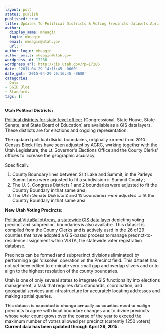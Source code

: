 ```yaml
---
layout: post
status: publish
published: true
title: Updates To Political Districts & Voting Precincts datasets April 2015
author:
  display_name: mheagin
  login: mheagin
  email: mheagin@utah.gov
  url: ''
author_login: mheagin
author_email: mheagin@utah.gov
wordpress_id: 17286
wordpress_url: http://gis.utah.gov/?p=17286
date: '2015-04-29 14:16:45 -0600'
date_gmt: '2015-04-29 20:16:45 -0600'
categories:
- Data
- SGID Blog
- Standards
tags: []
---
```

<p><strong>Utah Political Districts:</strong></p>
<p><a href="{{ "/data/political/2012-2021-house-senate-congressional-districts/" | prepend: site.baseurl }}">Political districts for state-level offices</a> (Congressional, State House, State Senate, and State Board of Education) are available as a GIS data layers. These districts are for elections and ongoing representation.</p>
<p>The updated political district boundaries, originally formed from 2010 Census Block files have been adjusted by AGRC, working together with the Utah Legislature, the Lt. Governor's Elections Office and the County Clerks' offices to increase the geographic accuracy.</p>
<p>Specifically, </p>
<ol>
<li>County Boundary lines between Salt Lake and Summit, in the Parleys Summit area were adjusted to fit a subdivision in Summit County ;</li>
<li>The U. S. Congress Districts 1 and 2 boundaries were adjusted to fit the Country Boundary in that same area;</li>
<li>The Utah Senate Districts 2 and 19 boundaries were adjusted to fit the Country Boundary in that same area</li>
</ol>
<p><strong>New Utah Voting Precincts:</strong></p>
<p><a href="{{ "/data/political/voter-precincts/" | prepend: site.baseurl }}">Political.VistaBallotAreas, a statewide GIS data layer</a> depicting voting precinct and subprecinct boundaries is also available. This dataset is compiled from the County Clerks and is actively used in the 26 of 29 counties that have adopted a GIS-based process to manage precinct-to-residence assignment within VISTA, the statewide voter registration database.</p>
<p>Precincts can be formed (and subprecinct divisions eliminated) by performing a gis 'dissolve' operation on the Precinct field. This dataset has not yet been edited to eliminate very small gap and overlap slivers and or to align to the highest resolution of the county boundaries.</p>
<p>Utah is one of only several states to integrate GIS functionality into elections management, a task that requires data standards, coordination, and geospatial services and infrastructure for accurately locating addresses and making spatial queries.</p>
<p>This dataset is expected to change annually as counties need to realign precincts to agree with local boundary changes and to divide precincts whose voter count grows over the course of the year to exceed the maximum number of voters allowed per precinct (currently 1250 voters) <strong>Current data has been updated through April 29, 2015.</strong></p>
